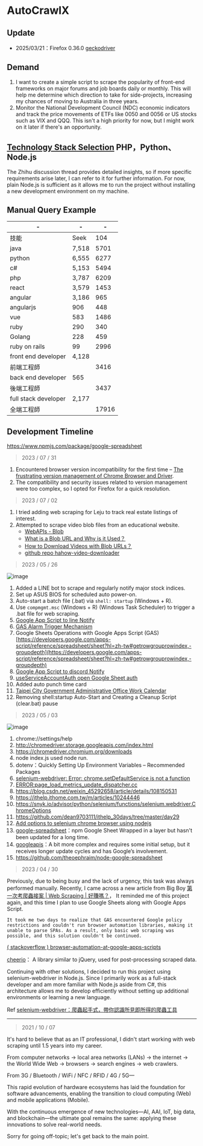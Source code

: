# AutoCrawlX

## Update

* 2025/03/21：Firefox 0.36.0 [geckodriver](https://github.com/mozilla/geckodriver/releases)

## Demand

1. I want to create a simple script to scrape the popularity of front-end frameworks on major forums and job boards daily or monthly. This will help me determine which direction to take for side-projects, increasing my chances of moving to Australia in three years.
2. Monitor the National Development Council (NDC) economic indicators and track the price movements of ETFs like 0050 and 0056 or US stocks such as VIX and QQQ. This isn't a high priority for now, but I might work on it later if there's an opportunity.

## [Technology Stack Selection](https://www.zhihu.com/question/23643061) PHP，Python、Node.js

The Zhihu discussion thread provides detailed insights, so if more specific requirements arise later, I can refer to it for further information. For now, plain Node.js is sufficient as it allows me to run the project without installing a new development environment on my machine.

## Manual Query Example

|-|-|-|
|-|-|-|
|技能|Seek|104|
|java|7,518|5701|
|python|6,555|6277|
|c#|5,153|5494|
|php|3,787|6209|
|react|3,579|1453|
|angular|3,186|965|
|angularjs|906|448|
|vue|583|1486|
|ruby|290|340|
|Golang|228|459|
|ruby on rails|99|2996|
|front end developer|4,128|||
|前端工程師||3416|
|back end developer|565||
|後端工程師||3437|
|full stack developer|2,177|||
|全端工程師||17916||

## Development Timeline

https://www.npmjs.com/package/google-spreadsheet

> 2023 / 07 / 31

1. Encountered browser version incompatibility for the first time – [The frustrating version management of Chrome Browser and Driver](https://vocus.cc/article/620e7e14fd897800015b1643).
2. The compatibility and security issues related to version management were too complex, so I opted for Firefox for a quick resolution.

> 2023 / 07 / 02

1. I tried adding web scraping for Leju to track real estate listings of interest.
2. Attempted to scrape video blob files from an educational website.
   * [WebAPIs - Blob](https://ithelp.ithome.com.tw/articles/10246325)
   * [What is a Blob URL and Why is it Used？](https://stackoverflow.com/questions/30864573/what-is-a-blob-url-and-why-it-is-used)
   * [How to Download Videos with Blob URLs？](https://www.alphr.com/download-video-blob-url/)
   * [github repo hahow-video-downloader](https://github.com/techmovie/hahow-video-downloader)

> 2023 / 05 / 26

![image](https://github.com/johch3n611u/Side-Project-Try-Some-Spider/assets/46659635/21c783d2-c486-4ce2-b78b-21a33b8a3558)

1. Added a LINE bot to scrape and regularly notify major stock indices.
2. Set up ASUS BIOS for scheduled auto power-on.
3. Auto-start a batch file (.bat) via `shell: startup` (Windows + R).
4. Use `compmgmt.msc` (Windows + R) (Windows Task Scheduler) to trigger a .bat file for web scraping.
5. [Google App Script to line Notify](https://github.com/dang113108/591_rent)
6. [GAS Alarm Trigger Mechanism](https://hackmd.io/@ugm/rJiUa4WsH)
7. Google Sheets Operations with Google Apps Script (GAS) [https://developers.google.com/apps-script/reference/spreadsheet/sheet?hl=zh-tw#getrowgrouprowindex,-groupdepth](https://developers.google.com/apps-script/reference/spreadsheet/sheet?hl=zh-tw#getrowgrouprowindex,-groupdepth)
5. [Google App Script to discord Notify](https://stackoverflow.com/questions/47639463/send-message-to-discord-via-google-apps-script)
6. [useServiceAccountAuth open Google Sheet auth](https://ithelp.ithome.com.tw/articles/10234325)
7. Added auto punch time card
7. [Taipei City Government Administrative Office Work Calendar](https://data.gov.tw/dataset/145708)
8. Removing shell:startup Auto-Start and Creating a Cleanup Script (clear.bat) pause

> 2023 / 05 / 03

![image](https://github.com/johch3n611u/Side-Project-Try-Some-Spider/assets/46659635/aefe8a5b-55b5-4bcf-ad7f-d38d0b04d413)

1. chrome://settings/help
2. http://chromedriver.storage.googleapis.com/index.html
3. https://chromedriver.chromium.org/downloads
4. node index.js used node run.
5. dotenv：Quickly Setting Up Environment Variables – Recommended Packages
6. [selenium-webdriver: Error: chrome.setDefaultService is not a function](https://stackoverflow.com/questions/72993126/selenium-webdriver-error-chrome-setdefaultservice-is-not-a-function)
7. [ERROR:page_load_metrics_update_dispatcher.cc](https://stackoverflow.com/questions/75830184/errorpage-load-metrics-update-dispatcher-cc194-invalid-first-paint-error-usi)
8. https://blog.csdn.net/weixin_45292658/article/details/108150531
9. https://ithelp.ithome.com.tw/m/articles/10244446
10. https://snyk.io/advisor/python/selenium/functions/selenium.webdriver.ChromeOptions
11. https://github.com/dean9703111/ithelp_30days/tree/master/day29
12. [Add options to selenium chrome browser using nodejs](https://stackoverflow.com/questions/72839494/add-options-to-selenium-chrome-browser-using-nodejs)
13. [google-spreadsheet](https://ithelp.ithome.com.tw/m/articles/10234325)：npm Google Sheet Wrapped in a layer but hasn't been updated for a long time.
14. [googleapis](https://github.com/dean9703111/ithelp_30days/blob/master/day29/tools/google_sheets/index.js)：A bit more complex and requires some initial setup, but it receives longer update cycles and has Google’s involvement.
15. https://github.com/theoephraim/node-google-spreadsheet

> 2023 / 04 / 30

Previously, due to being busy and the lack of urgency, this task was always performed manually. Recently, I came across a new article from Big Boy [第一次考爬蟲接案 | Web Scraping | 好賺嗎？](https://www.youtube.com/watch?v=PWAjaEeaaMM&ab_channel=BigBoyCanCode)， It reminded me of this project again, and this time I plan to use Google Sheets along with Google Apps Script.

`It took me two days to realize that GAS encountered Google policy restrictions and couldn't run browser automation libraries, making it unable to parse SPAs. As a result, only basic web scraping was possible, and this solution couldn't be continued.`

[( stackoverflow ) browser-automation-at-google-apps-scripts](https://stackoverflow.com/questions/75664595/browser-automation-at-google-apps-scripts)

[cheerio](https://www.wfublog.com/2019/11/google-apps-script-parse-html-xml-cheerio.html)： A library similar to jQuery, used for post-processing scraped data.

Continuing with other solutions, I decided to run this project using selenium-webdriver in Node.js. Since I primarily work as a full-stack developer and am more familiar with Node.js aside from C#, this architecture allows me to develop efficiently without setting up additional environments or learning a new language.

Ref [selenium-webdriver：爬蟲起手式，帶你認識所見即所得的爬蟲工具](https://ithelp.ithome.com.tw/m/articles/10241791)

---

> 2021 / 10 / 07

It's hard to believe that as an IT professional, I didn't start working with web scraping until 1.5 years into my career.

From computer networks → local area networks (LANs) → the internet → the World Wide Web → browsers → search engines → web crawlers.

From 3G / Bluetooth / WiFi / NFC / RFID / 4G / 5G—

This rapid evolution of hardware ecosystems has laid the foundation for software advancements, enabling the transition to cloud computing (Web) and mobile applications (Mobile).

With the continuous emergence of new technologies—AI, AAI, IoT, big data, and blockchain—the ultimate goal remains the same: applying these innovations to solve real-world needs.

Sorry for going off-topic; let's get back to the main point.
